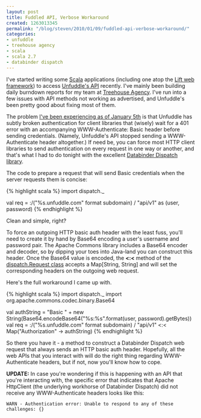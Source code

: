 ```yaml
---
layout: post
title: Fuddled API, Verbose Workaround
created: 1263013345
permalink: "/blog/steven/2010/01/09/fuddled-api-verbose-workaround/"
categories:
- unfuddle
- treehouse agency
- scala
- scala 2.7
- databinder dispatch
---
```

<p>I've started writing some <a href="http://scala-lang.org/">Scala</a> applications (including one atop the <a href="http://liftweb.net/">Lift web framework</a>) to access <a href="http://unfuddle.com/docs/api/">Unfuddle's API</a> recently. I've mainly been building daily burndown reports for my team at <a href="http://treehouseagency.com/">Treehouse Agency</a>.  I've run into a few issues with API methods not working as advertised, and Unfuddle's been pretty good about fixing most of them.</p>

<p>The problem <a href="http://unfuddle.com/community/forums/3/topics/816?page=1#posts-2306">I've been experiencing as of January 5th</a> is that Unfuddle has subtly broken authentication for client libraries that (wisely) wait for a 401 error with an accompanying WWW-Authenticate: Basic header before sending credentials.  (Namely, Unfuddle's API stopped sending a WWW-Authenticate header altogether.)  If need be, you can force most HTTP client libraries to send authentication on every request in one way or another, and that's what I had to do tonight with the excellent <a href="http://databinder.net/dispatch/About">Databinder Dispatch library</a>.</p>
<!-- break -->
<p>The code to prepare a request that will send Basic credentials when the server requests them is concise:</p>

{% highlight scala %}
import dispatch._

val req = :/("%s.unfuddle.com" format subdomain) / "api/v1" as (user, password)
{% endhighlight %}

<p>Clean and simple, right?</p>

<p>To force an outgoing HTTP basic auth header with the least fuss, you'll need to create it by hand by Base64 encoding a user's username and password pair.  The Apache Commons library includes a Base64 encoder and decoder, so by dipping your toes into Java-land you can construct this header.  Once the Base64 value is encoded, the <strong>&lt;:&lt;</strong> method of the <a href="http://databinder.net/sxr/dispatch-http/0.6.5/main/Http.scala.html#6742">dispatch.Request class</a> accepts a Map[String, String] and will set the corresponding headers on the outgoing web request.</p>

<p>Here's the full workaround I came up with.</p>

{% highlight scala %}
import dispatch._
import org.apache.commons.codec.binary.Base64

val authString = "Basic " + new String(Base64.encodeBase64("%s:%s".format(user, password).getBytes))
val req = :/("%s.unfuddle.com" format subdomain) / "api/v1" <:< Map("Authorization" -> authString)
{% endhighlight %}

<p>So there you have it - a method to construct a Databinder Dispatch web request that always sends an HTTP basic auth header. Hopefully, all the web APIs that you interact with will do the right thing regarding WWW-Authenticate headers, but if not, now you'll know how to cope.</p>

<p><strong>UPDATE:</strong> In case you're wondering if this is happening with an API that you're interacting with, the specific error that indicates that Apache HttpClient (the underlying workhorse of Databinder Dispatch) did not receive any WWW-Authenticate headers looks like this:</p>

<p><pre><code>WARN - Authentication error: Unable to respond to any of these challenges: {}</code></pre></p>

